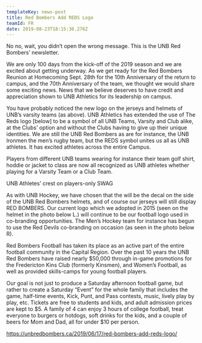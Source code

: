 ```yaml
---
templateKey: news-post
title: Red Bombers Add REDS Logo
teamId: FR
date: 2019-08-23T18:15:36.276Z
---
```

No no, wait, you didn’t open the wrong message. This is the UNB Red Bombers’ newsletter.



We are only 100 days from the kick-off of the 2019 season and we are excited about getting underway. As we get ready for the Red Bombers Reunion at Homecoming Sept. 28th for the 10th Anniversary of the return to campus, and the 70th Anniversary of the team,  we thought we would share some exciting news. News that we believe deserves to have credit and appreciation shown to UNB Athletics for its leadership on campus.



You have probably noticed the new logo on the jerseys and helmets of UNB’s varsity teams (as above). UNB Athletics has extended the use of The Reds logo \[below] to be a symbol of all UNB Teams, Varsity and Club alike, at the Clubs’ option and without the Clubs having to give up their unique identities. We are still the UNB Red Bombers as are for instance, the UNB Ironmen the men’s rugby team, but the REDS symbol unites us all as UNB athletes. It has excited athletes across the entire Campus.







Players from different UNB teams wearing for instance their team golf shirt, hoddie or jacket to class are now all recognized as UNB athletes whether playing for a Varsity Team or a Club Team.



  



UNB Athletes’ crest on players-only SWAG



As with UNB Hockey, we have chosen that the  will be the decal on the side of the UNB Red Bombers helmets, and of course our jerseys will still display RED BOMBERS. Our current logo which we adopted in 2015 (seen on the helmet in the photo below L.) will continue to be our football logo used in co-branding opportunities. The Men’s Hockey team for instance has begun to use the Red Devils co-branding on occasion (as seen in the photo below R).







Red Bombers Football has taken its place as an active part of the entire football community in the Capital Region. Over the past 10 years the UNB Red Bombers have raised nearly $50,000 through in-game promotions for the Fredericton Kins Club (formerly Kinsmen), and Women’s Football, as well as provided skills-camps for young football players.



Our goal is not just to produce a Saturday afternoon football game, but rather to create a Saturday “Event” for the whole family that includes the game, half-time events, Kick, Punt, and Pass contests, music, lively play by play, etc. Tickets are free to students and kids, and adult admission prices are kept to $5. A family of 4 can enjoy 3 hours of college football, treat everyone to burgers or hotdogs, soft drinks for the kids, and a couple of beers for Mom and Dad, all for under $10 per person.



https://unbredbombers.ca/2019/06/17/red-bombers-add-reds-logo/
